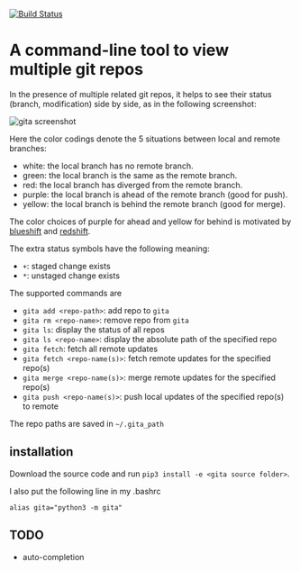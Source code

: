 [![Build Status](https://travis-ci.org/nosarthur/gita.svg?branch=master)](https://travis-ci.org/nosarthur/gita)
# A command-line tool to view multiple git repos

In the presence of multiple related git repos, it helps to see their status (branch, modification) side by side,
as in the following screenshot:

![gita screenshot](https://github.com/nosarthur/gita/raw/master/screenshot.png)

Here the color codings denote the 5 situations between local and remote branches:

* white: the local branch has no remote branch.
* green: the local branch is the same as the remote branch.
* red: the local branch has diverged from the remote branch.
* purple: the local branch is ahead of the remote branch (good for push).
* yellow: the local branch is behind the remote branch (good for merge).

The color choices of purple for ahead and yellow for behind is motivated by [blueshift](https://en.wikipedia.org/wiki/Blueshift) and [redshift](https://en.wikipedia.org/wiki/Redshift).

The extra status symbols have the following meaning:

* `+`: staged change exists
* `*`: unstaged change exists

The supported commands are

* `gita add <repo-path>`: add repo to `gita`
* `gita rm <repo-name>`: remove repo from `gita`
* `gita ls`: display the status of all repos
* `gita ls <repo-name>`: display the absolute path of the specified repo
* `gita fetch`: fetch all remote updates
* `gita fetch <repo-name(s)>`: fetch remote updates for the specified repo(s)
* `gita merge <repo-name(s)>`: merge remote updates for the specified repo(s)
* `gita push <repo-name(s)>`: push local updates of the specified repo(s) to remote

The repo paths are saved in `~/.gita_path`

## installation

Download the source code and run `pip3 install -e <gita source folder>`.

I also put the following line in my .bashrc
```
alias gita="python3 -m gita"
```

## TODO
* auto-completion
